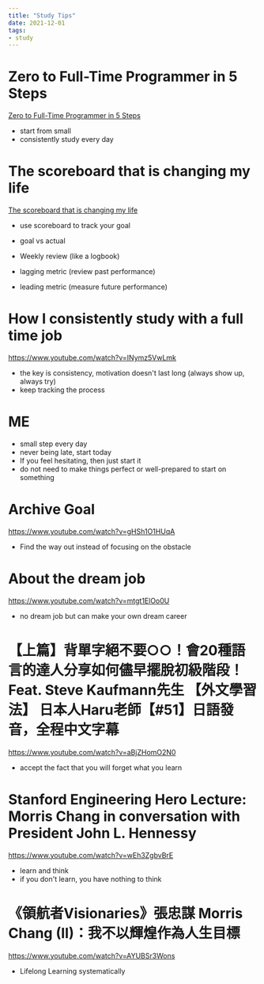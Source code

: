 ```yaml
---
title: "Study Tips"
date: 2021-12-01
tags:
- study
---
```


# Zero to Full-Time Programmer in 5 Steps

[Zero to Full-Time Programmer in 5 Steps](https://www.youtube.com/watch?v=s9iPo9YMU70)

* start from small
* consistently study every day

# The scoreboard that is changing my life

[The scoreboard that is changing my life](https://www.youtube.com/watch?v=KAVw910mIrI)

* use scoreboard to track your goal

* goal vs actual
* Weekly review (like a logbook)
* lagging metric (review past performance)
* leading metric (measure future performance)

# How I consistently study with a full time job 

https://www.youtube.com/watch?v=INymz5VwLmk

* the key is consistency, motivation doesn't last long (always show up, always try)
* keep tracking the process

# ME

* small step every day
* never being late, start today
* If you feel hesitating, then just start it
* do not need to make things perfect or well-prepared to start on something

# Archive Goal

https://www.youtube.com/watch?v=gHSh1O1HUqA

* Find the way out instead of focusing on the obstacle

# About the dream job

https://www.youtube.com/watch?v=mtgt1ElOo0U

* no dream job but can make your own dream career

# 【上篇】背單字絕不要○○！會20種語言的達人分享如何儘早擺脫初級階段！Feat. Steve Kaufmann先生 【外文學習法】 日本人Haru老師【#51】日語發音，全程中文字幕

https://www.youtube.com/watch?v=aBjZHomO2N0

* accept the fact that you will forget what you learn

# Stanford Engineering Hero Lecture: Morris Chang in conversation with President John L. Hennessy

https://www.youtube.com/watch?v=wEh3ZgbvBrE

* learn and think
* if you don't learn, you have nothing to think

# 《領航者Visionaries》張忠謀 Morris Chang (II)：我不以輝煌作為人生目標

https://www.youtube.com/watch?v=AYUBSr3Wons

* Lifelong Learning systematically
